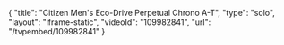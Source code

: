 {
    "title": "Citizen Men's Eco-Drive Perpetual Chrono A-T",
    "type": "solo",
    "layout": "iframe-static",
    "videoId": "109982841",
    "url": "\/tvpembed\/109982841"
}